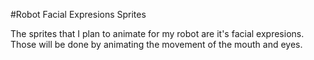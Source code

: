 #Robot Facial Expresions Sprites

The sprites that I plan to animate for my robot are it's facial expresions. Those will be done by animating the movement of the mouth and eyes.
